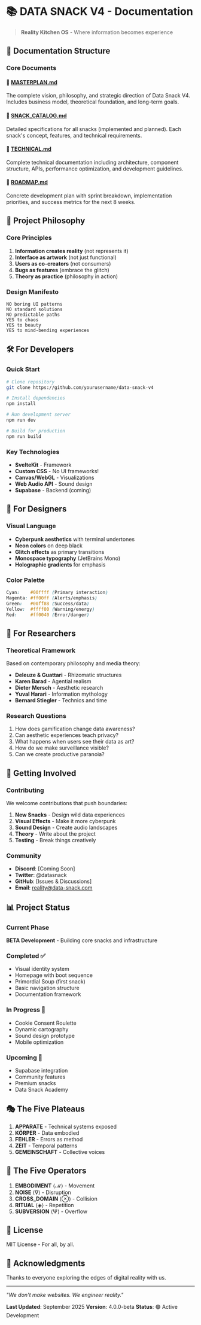 # 📚 DATA SNACK V4 - Documentation

> **Reality Kitchen OS** - Where information becomes experience

## 📁 Documentation Structure

### Core Documents

#### 🎯 [MASTERPLAN.md](./MASTERPLAN.md)
The complete vision, philosophy, and strategic direction of Data Snack V4. Includes business model, theoretical foundation, and long-term goals.

#### 🍴 [SNACK_CATALOG.md](./SNACK_CATALOG.md)  
Detailed specifications for all snacks (implemented and planned). Each snack's concept, features, and technical requirements.

#### 🔧 [TECHNICAL.md](./TECHNICAL.md)
Complete technical documentation including architecture, component structure, APIs, performance optimization, and development guidelines.

#### 🚀 [ROADMAP.md](./ROADMAP.md)
Concrete development plan with sprint breakdown, implementation priorities, and success metrics for the next 8 weeks.

## 🌟 Project Philosophy

### Core Principles
1. **Information creates reality** (not represents it)
2. **Interface as artwork** (not just functional)
3. **Users as co-creators** (not consumers)
4. **Bugs as features** (embrace the glitch)
5. **Theory as practice** (philosophy in action)

### Design Manifesto
```
NO boring UI patterns
NO standard solutions  
NO predictable paths
YES to chaos
YES to beauty
YES to mind-bending experiences
```

## 🛠️ For Developers

### Quick Start
```bash
# Clone repository
git clone https://github.com/yourusername/data-snack-v4

# Install dependencies
npm install

# Run development server
npm run dev

# Build for production
npm run build
```

### Key Technologies
- **SvelteKit** - Framework
- **Custom CSS** - No UI frameworks!
- **Canvas/WebGL** - Visualizations
- **Web Audio API** - Sound design
- **Supabase** - Backend (coming)

## 🎨 For Designers

### Visual Language
- **Cyberpunk aesthetics** with terminal undertones
- **Neon colors** on deep black
- **Glitch effects** as primary transitions
- **Monospace typography** (JetBrains Mono)
- **Holographic gradients** for emphasis

### Color Palette
```css
Cyan:    #00ffff (Primary interaction)
Magenta: #ff00ff (Alerts/emphasis)
Green:   #00ff88 (Success/data)
Yellow:  #ffff00 (Warning/energy)
Red:     #ff0040 (Error/danger)
```

## 🧪 For Researchers

### Theoretical Framework
Based on contemporary philosophy and media theory:
- **Deleuze & Guattari** - Rhizomatic structures
- **Karen Barad** - Agential realism
- **Dieter Mersch** - Aesthetic research
- **Yuval Harari** - Information mythology
- **Bernard Stiegler** - Technics and time

### Research Questions
1. How does gamification change data awareness?
2. Can aesthetic experiences teach privacy?
3. What happens when users see their data as art?
4. How do we make surveillance visible?
5. Can we create productive paranoia?

## 🚀 Getting Involved

### Contributing
We welcome contributions that push boundaries:
1. **New Snacks** - Design wild data experiences
2. **Visual Effects** - Make it more cyberpunk
3. **Sound Design** - Create audio landscapes
4. **Theory** - Write about the project
5. **Testing** - Break things creatively

### Community
- **Discord**: [Coming Soon]
- **Twitter**: @datasnack
- **GitHub**: [Issues & Discussions]
- **Email**: reality@data-snack.com

## 📊 Project Status

### Current Phase
**BETA Development** - Building core snacks and infrastructure

### Completed ✅
- Visual identity system
- Homepage with boot sequence
- Primordial Soup (first snack)
- Basic navigation structure
- Documentation framework

### In Progress 🔄
- Cookie Consent Roulette
- Dynamic cartography
- Sound design prototype
- Mobile optimization

### Upcoming 🔮
- Supabase integration
- Community features
- Premium snacks
- Data Snack Academy

## 🎭 The Five Plateaus

1. **APPARATE** - Technical systems exposed
2. **KÖRPER** - Data embodied
3. **FEHLER** - Errors as method
4. **ZEIT** - Temporal patterns
5. **GEMEINSCHAFT** - Collective voices

## 🧬 The Five Operators

1. **EMBODIMENT** ⟨ℳ⟩ - Movement
2. **NOISE** ⟨∇⟩ - Disruption
3. **CROSS_DOMAIN** ⟨⊗⟩ - Collision
4. **RITUAL** ⟨◈⟩ - Repetition
5. **SUBVERSION** ⟨Ψ⟩ - Overflow

## 📜 License

MIT License - For all, by all.

## 🙏 Acknowledgments

Thanks to everyone exploring the edges of digital reality with us.

---

*"We don't make websites. We engineer reality."*

**Last Updated**: September 2025
**Version**: 4.0.0-beta
**Status**: 🟢 Active Development
